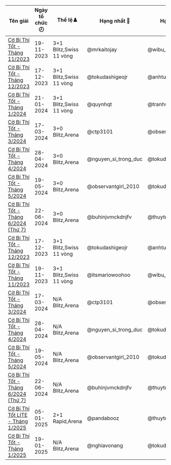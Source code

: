 Tên giải|Ngày tổ chức🕗|Thể lệ♟️|Hạng nhất 🥇|Hạng nhì 🥈|Hạng ba 🥉|Hạng 4 🏅|Hạng 5 🎖️|Hạng 6 🌟
---|---|---|---|---|---|---|---|---
<a href="https://www.chess.com/tournament/live/c-b-th-tt---thng-112023-4388644">Cờ Bí Thí Tốt - Tháng 11/2023</a>|19-11-2023|3+1 Blitz,Swiss 11 vòng|@mrkaitojay|@wibu_2k11|@meowf1|@thebloodprince|@m-dinhhoangviet|@dien_2511
<a href="https://www.chess.com/tournament/live/c-b-th-tt---thng-122023-4451780">Cờ Bí Thí Tốt - Tháng 12/2023</a>|17-12-2023|3+1 Blitz,Swiss 11 vòng|@tokudashigeojr|@anhtuanka42007|@lightinmyeye|@huythomasmuller2k9|@mcisthebest0403|@tranhuunhat
<a href="https://www.chess.com/tournament/live/c-b-th-tt--thng-12024-4519695">Cờ Bí Thí Tốt - Tháng 1/2024</a>|21-01-2024|3+1 Blitz,Swiss 11 vòng|@quynhqt|@tranhung0103|@khim_dayyyyy|@depzai81|@flakes-luv_ninym_ralei|@giabao18012010
<a href="https://www.chess.com/tournament/live/arena/c-b-th-tt--thng-32024-3264849">Cờ Bí Thí Tốt - Tháng 3/2024</a>|17-03-2024|3+0 Blitz,Arena|@ctp3101|@observantgirl_2010|@chessnikota|@tokudashigeojr|@moc2020|@hacknonamehcm
<a href="https://www.chess.com/tournament/live/arena/c-b-th-tt--thng-42024-3341354">Cờ Bí Thí Tốt - Tháng 4/2024</a>|28-04-2024|3+0 Blitz,Arena|@nguyen_si_trong_duc|@tokudashigeojr|@observantgirl_2010|@xuanvinhvioeduvn|@thuytrannonumber|@duyyt_1
<a href="https://www.chess.com/tournament/live/arena/c-b-th-tt--thng-52024-3394346">Cờ Bí Thí Tốt - Tháng 5/2024</a>|19-05-2024|3+0 Blitz,Arena|@observantgirl_2010|@tokudashigeojr|@phamminhquan01267|@thuytrannonumber|@dominhtuan|@torchversion2
<a href="https://www.chess.com/tournament/live/arena/c-b-th-tt--thng-62024-th-7-3463795">Cờ Bí Thí Tốt - Tháng 6/2024 (Thứ 7)</a>|22-06-2024|3+0 Blitz,Arena|@buhinjvmckdnjfv|@thuytrannonumber|@nqb26|@robbert_05|@tokudashigeojr|@thml123
<a href="https://www.chess.com/tournament/live/c-b-th-tt---thng-122023-4451780">Cờ Bí Thí Tốt - Tháng 12/2023</a>|17-12-2023|3+1 Blitz,Swiss 11 vòng|@tokudashigeojr|@anhtuanka42007|@lightinmyeye|@huythomasmuller2k9|@jackthecrepaa0403|@tranhuunhat
<a href="https://www.chess.com/tournament/live/c-b-th-tt---thng-112023-4388644">Cờ Bí Thí Tốt - Tháng 11/2023</a>|19-11-2023|3+1 Blitz,Swiss 11 vòng|@itsmariowoohoo|@wibu_2k11|@meowf1|@thebloodprince|@m-dinhhoangviet|@dien_2511
<a href="https://www.chess.com/tournament/live/arena/c-b-th-tt--thng-32024-3264849">Cờ Bí Thí Tốt - Tháng 3/2024</a>|17-03-2024|N/A Blitz,Arena|@ctp3101|@observantgirl_2010|@chessnikota|@tokudashigeojr|@moc2020|@hacknonamehcm
<a href="https://www.chess.com/tournament/live/arena/c-b-th-tt--thng-42024-3341354">Cờ Bí Thí Tốt - Tháng 4/2024</a>|28-04-2024|N/A Blitz,Arena|@nguyen_si_trong_duc|@tokudashigeojr|@observantgirl_2010|@xuanvinhvioeduvn|@thuytrannonumber|@duyyt_1
<a href="https://www.chess.com/tournament/live/arena/c-b-th-tt--thng-52024-3394346">Cờ Bí Thí Tốt - Tháng 5/2024</a>|19-05-2024|N/A Blitz,Arena|@observantgirl_2010|@tokudashigeojr|@phamminhquan01267|@thuytrannonumber|@dominhtuan|@torchversion2
<a href="https://www.chess.com/tournament/live/arena/c-b-th-tt--thng-62024-th-7-3463795">Cờ Bí Thí Tốt - Tháng 6/2024 (Thứ 7)</a>|22-06-2024|N/A Blitz,Arena|@buhinjvmckdnjfv|@thuytrannonumber|@nqb26|@robbert_05|@tokudashigeojr|@thml123
<a href="https://www.chess.com/tournament/live/arena/c-b-th-tt-lite--thng-12025-3921683">Cờ Bí Thí Tốt LITE - Tháng 1/2025</a>|05-01-2025|2+1 Rapid,Arena|@pandabooz|@thuytrannonumber|@nghiavonang|@haidongdz|@lch_duytuan2011|@giabao18012010
<a href="https://www.chess.com/tournament/live/arena/c-b-th-tt--thng-12025-3948057">Cờ Bí Thí Tốt - Tháng 1/2025</a>|19-01-2025|N/A Blitz,Arena|@nghiavonang|@tokudashigeojr|@sigma_snowman|@caophamnhatphuc|@nimib|@trgsonvn
